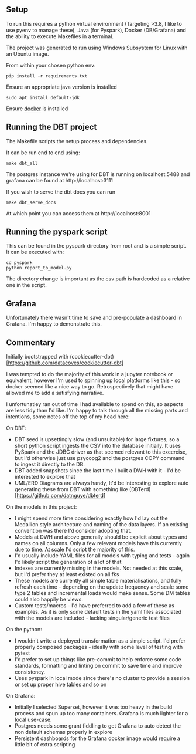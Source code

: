 ## Setup

To run this requires a python virtual environment (Targeting >3.8, I like to use pyenv to manage these), Java (for Pyspark), Docker (DB/Grafana) and the ability to execute Makefiles in a terminal.

The project was generated to run using Windows Subsystem for Linux with an Ubuntu image.

From within your chosen python env:

```
pip install -r requirements.txt
```

Ensure an appropriate java version is installed

```
sudo apt install default-jdk
```

Ensure [docker](https://docs.docker.com/engine/install/ubuntu/) is installed

## Running the DBT project

The Makefile scripts the setup process and dependencies.

It can be run end to end using:

```
make dbt_all
```

The postgres instance we're using for DBT is running on localhost:5488 and grafana can be found at http://localhost:3111

If you wish to serve the dbt docs you can run

```
make dbt_serve_docs
```

At which point you can access them at http://localhost:8001

## Running the pyspark script

This can be found in the pyspark directory from root and is a simple script. It can be executed with:

```
cd pyspark
python report_to_model.py 
```

The directory change is important as the csv path is hardcoded as a relative one in the script.

## Grafana

Unfortunately there wasn't time to save and pre-populate a dashboard in Grafana. I'm happy to demonstrate this.

## Commentary

Initially bootstrapped with (cookiecutter-dbt)[https://github.com/datacoves/cookiecutter-dbt]

I was tempted to do the majority of this work in a jupyter notebook or equivalent, however I'm used to spinning up local platforms like this - so docker seemed like a nice way to go. Retrospectively that might have allowed me to add a satisfying narrative.

I unfortunatley ran out of time I had available to spend on this, so aspects are less tidy than I'd like. I'm happy to talk through all the missing parts and intentions, some notes off the top of my head here:

On DBT:

- DBT seed is upsettingly slow (and unsuitable) for large fixtures, so a short python script ingests the CSV into the database initially. It uses PySpark and the JDBC driver as that seemed relevant to this excercise, but I'd otherwise just use psycopg2 and the postgres COPY command to ingest it directly to the DB.
- DBT added snapshots since the last time I built a DWH with it - I'd be interested to explore that
- UML/ERD Diagrams are always handy, It'd be interesting to explore auto generating these from DBT with something like (DBTerd)[https://github.com/datnguye/dbterd]

On the models in this project:

- I might spend more time considering exactly how I'd lay out the Medallion style architecture and naming of the data layers. If an existing convention was there I'd consider adopting that.
- Models at DWH and above generally should be explicit about types and names on all columns. Only a few relevant models have this currently due to time. At scale I'd script the majority of this.
- I'd usually include YAML files for all models with typing and tests - again I'd likely script the generation of a lot of that
- Indexes are currently missing in the models. Not needed at this scale, but I'd prefer they at least existed on all fks
- These models are currently all simple table materialisations, and fully refresh each time - depending on the update frequency and scale some type 2 tables and incremental loads would make sense. Some DM tables could also happily be views.
- Custom tests/macros - I'd have preferred to add a few of these as examples. As it is only some default tests in the yaml files associated with the models are included - lacking singular/generic test files

On the python:

- I wouldn't write a deployed transformation as a simple script. I'd prefer properly composed packages - ideally with some level of testing with pytest
- I'd prefer to set up things like pre-commit to help enforce some code standards, formatting and linting on commit to save time and improve consistency.
- Uses pyspark in local mode since there's no cluster to provide a session or set up proper hive tables and so on

On Grafana:

- Initially I selected Superset, however it was too heavy in the build process and spun up too many containers. Grafana is much lighter for a local use-case.
- Postgres needs some grant fiddling to get Grafana to auto detect the non default schemas properly in explore
- Persistent dashboards for the Grafana docker image would require a little bit of extra scripting
